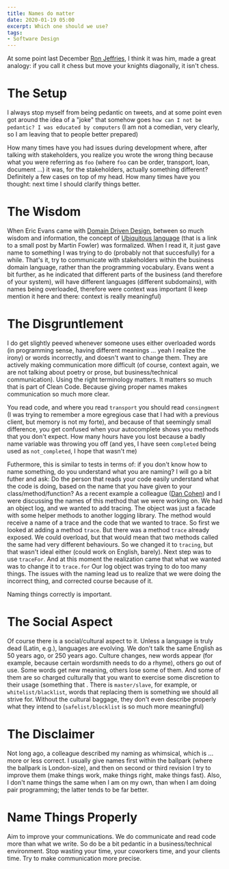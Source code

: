 ```yaml
---
title: Names do matter
date: 2020-01-19 05:00
excerpt: Which one should we use?
tags:
- Software Design
---
```


At some point last December [Ron Jeffries](https://www.ronjeffries.com/), I think it was him, made a great analogy: if you call it chess but move your knights diagonally, it isn't chess.

# The Setup

I always stop myself from being pedantic on tweets, and at some point even got around the idea of a "joke" that somehow goes `how can I not be pedantic? I was educated by computers` (I am not a comedian, very clearly, so I am leaving that to people better prepared)

How many times have you had issues during development where, after talking with stakeholders, you realize you wrote the wrong thing because what you were referring as `foo` (where `foo` can be order, transport, loan, document ...) it was, for the stakeholders, actually something different? Definitely a few cases on top of my head. How many times have you thought: next time I should clarify things better.

# The Wisdom

When Eric Evans came with [Domain Driven Design](https://www.goodreads.com/book/show/179133.Domain_Driven_Design?from_search=true&qid=uowqWQpF1T&rank=4), between so much wisdom and information, the concept of [Ubiquitous language](https://www.martinfowler.com/bliki/UbiquitousLanguage.html) (that is a link to a small post by Martin Fowler) was formalized. When I read it, it just gave name to something I was trying to do (probably not that succesfully) for a while. That's it, try to communicate with stakeholders within the business domain language, rather than the programming vocabulary. Evans went a bit further, as he indicated that different parts of the business (and therefore of your system), will have different languages (different subdomains), with names being overloaded, therefore were context was important (I keep mention it here and there: context is really meaningful)

# The Disgruntlement

I do get slightly peeved whenever someone uses either overloaded words (in programming sense, having different meanings ... yeah I realize the irony) or words incorrectly, and doesn't want to change them. They are actively making communication more difficult (of course, context again, we are not talking about poetry or prose, but business/technical communication). Using the right terminology matters. It matters so much that is part of Clean Code. Because giving proper names makes communication so much more clear.

You read code, and where you read `transport` you should read `consingment` (I was trying to remember a more egregious case that I had with a previous client, but memory is not my forte), and because of that seemingly small difference, you get confused when your autocomplete shows you methods that you don't expect. How many hours have you lost because a badly name variable was throwing you off (and yes, I have seen `completed` being used as `not_completed`, I hope that wasn't me)

Futhermore, this is similar to tests in terms of: if you don't know how to name something, do you understand what you are naming? I will go a bit futher and ask: Do the person that reads your code easily understand what the code is doing, based on the name that you have given to your class/method/function? As a recent example a colleague ([Dan Cohen](https://twitter.com/hackingdandan)) and I were discussing the names of this method that we were working on. We had an object log, and we wanted to add tracing. The object was just a facade with some helper methods to another logging library. The method would receive a name of a trace and the code that we wanted to trace. So first we looked at adding a method `trace`. But there was a method `trace` already exposed. We could overload, but that would mean that two methods called the same had very different behaviours. So we changed it to `tracing`, but that wasn't ideal either (could work on English, barely). Next step was to use `traceFor`. And at this moment the realization came that what we wanted was to change it to `trace.for` Our log object was trying to do too many things. The issues with the naming lead us to realize that we were doing the incorrect thing, and corrected course because of it.

Naming things correctly is important.

# The Social Aspect

Of course there is a social/cultural aspect to it. Unless a language is truly dead (Latin, e.g.), languages are evolving. We don't talk the same English as 50 years ago, or 250 years ago. Culture changes, new words appear (for example, because certain wordsmith needs to do a rhyme), others go out of use. Some words get new meaning, others lose some of them. And some of them are so charged culturally that you want to exercise some discretion to their usage (something that . There is `master/slave`, for example, or `whitelist/blacklist`, words that replacing them is something we should all strive for. Without the cultural baggage, they don't even describe properly what they intend to (`safelist/blocklist` is so much more meaningful)

# The Disclaimer

Not long ago, a colleague described my naming as whimsical, which is ... more or less correct. I usually give names first within the ballpark (where the ballpark is London-size), and then on second or third revision I try to improve them (make things work, make things right, make things fast). Also, I don't name things the same when I am on my own, than when I am doing pair programming; the latter tends to be far better.

# Name Things Properly

Aim to improve your communications. We do communicate and read code more than what we write. So do be a bit pedantic in a business/technical environment. Stop wasting your time, your coworkers time, and your clients time. Try to make communication more precise.
